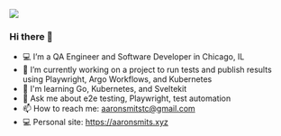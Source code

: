 ![](https://komarev.com/ghpvc/?username=aaron-smits&color=grey)
### Hi there 👋
- 💻 I’m a QA Engineer and Software Developer in Chicago, IL
- 🔭 I’m currently working on a project to run tests and publish results using Playwright, Argo Workflows, and Kubernetes
- 🌳 I'm learning Go, Kubernetes, and Sveltekit
- 💬 Ask me about e2e testing, Playwright, test automation
- 📫 How to reach me: aaronsmitstc@gmail.com
- 💻 Personal site: https://aaronsmits.xyz
<!--
**aaron-smits/aaron-smits** is a ✨ _special_ ✨ repository because its `README.md` (this file) appears on your GitHub profile.

Here are some ideas to get you started:

- 🔭 I’m currently working on ...
- 🌱 I’m currently learning ...
- 👯 I’m looking to collaborate on ...
- 🤔 I’m looking for help with ...
- 💬 Ask me about ...
- 📫 How to reach me: ...
- 😄 Pronouns: ...
- ⚡ Fun fact: ...
-->
